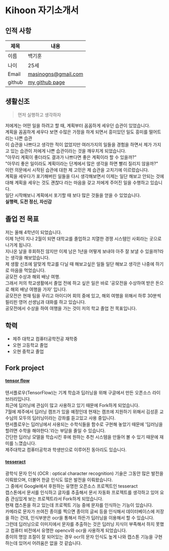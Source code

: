 # Kihoon 자기소개서


## 인적 사항

제목|내용
---|---
이름  | 백기훈
나이  | 25세
Email | masinogns@gmail.com
github | [my github page](https://github.com/masinogns)

## 생활신조

> 먼저 실행하고 생각하자

저에게는 어떤 일을 하려고 할 때, 계획부터 꼼꼼하게 세우던 습관이 있었습니다.<br>
계획을 꼼꼼하게 세우다 보면 수많은 가정을 하게 되면서 흥미있던 일도 흥미를 떨어트리는 나쁜 습관<br>
이 습관을 나쁘다고 생각한 적이 없었지만 여러가지의 일들을 경험을 하면서 제가 가지고 있는 습관이 저에게 나쁜 습관이라는 것을 깨우치게 되었습니다.<br>
"아무리 계획이 좋더라도 결과가 나쁘다면 좋은 계획이라 할 수 있을까?" <br>
"아무리 좋은 일이라도 계획이라는 단계에서 많은 생각을 하면 빨리 질리지 않을까?" <br>
이런 의문에서 시작된 습관에 대한 제 고민은 제 습관을 고치기에 이르렀습니다.<br>
계획을 세우다가 포기해버린 일들을 다시 생각해보면서 이제는 일단 해보고 안되는 것에 대해 계획을 세우는 것도 괜찮다 라는 마음을 갖고 저에게 주어진 일을 수행하고 있습니다.<br>
일단 시작해보니 계획에서 포기할 때 보다 많은 것들을 얻을 수 있었습니다.<br>
**실행력, 도전 정신, 자신감**


## 졸업 전 목표

저는 올해 4학년이 되었습니다.<br>
이제 1년이 지나 2월이 되면 대학교를 졸업하고 치열한 경쟁 시스템인 사회라는 곳으로 나가게 됩니다.<br>
지나온 날을 후회하진 않지만 이제 남은 1년을 어떻게 보내야 아주 잘 보낼 수 있을까?라는 생각을 해보았습니다.<br>
제 생활 신조에 알맞게 학교를 다닐 때 해보고싶은 일들 일단 해보고 생각은 나중에 하기로 마음을 먹었습니다.<br>
공모전 수상과 해외 배낭 여행.<br>
그래서 저의 학교생활에서 졸업 전에 하고 싶은 일은 바로 '공모전을 수상하여 받은 돈으로 해외 배낭 여행을 가자' 입니다.<br>
공모전은 현재 팀을 꾸리고 아이디어 회의 중에 있고, 해외 여행을 위해서 하루 30분씩 필리핀 영어 선생님과 대화를 하고 있습니다.<br>
공모전에서 수상을 하여 여행을 가는 것이 저의 학교 졸업 전 목표입니다.<br>


## 학력

- 제주 대학교 컴퓨터공학전공 재학중
- 오현 고등학교 졸업
- 오현 중학교 졸업

## Fork project

#### [tensor flow](https://github.com/masinogns/tensorflow)

텐서플로우(TensorFlow)는 기계 학습과 딥러닝을 위해 구글에서 만든 오픈소스 라이브러리입니다. <br>
최근에 딥러닝에 관심이 많고 사용하고 있기 때문에 Fork하게 되었습니다.<br>
7월에 제주에서 딥러닝 캠프가 있을 예정인데 현재는 캠프에 지원하기 위해서 김성훈 교수님의 모두의 딥러닝이라는 강좌를 듣고있고 사용 중입니다.<br>
텐서플로우는 딥러닝에서 사용되는 수학식들을 함수로 구현해 놓았기 때문에 '딥러닝을 할려면 수학을 해야한다.'라는 부담을 줄일 수 있습니다.<br>
간단한 딥러닝 모델을 학습시킨 후에 원하는 추천 시스템을 만들어 볼 수 있기 때문에 재미를 느꼈습니다.<br>
제주대학교 컴퓨터공학과 학생만으로 이루어진 동아리도 있습니다.<br>

#### [tesseract](https://github.com/masinogns/tesseract)

광학식 문자 인식 (OCR : optical character recognition) 기술은 그동안 많은 발전을 이뤄왔으며, 더불어 한글 인식도 많은 발전을 이뤄왔습니다.<br>
그 중에서 Google에서 후원하는 유명한 오픈소스 프로젝트인 tesseract<br>
캡스톤에서 문서를 인식하고 글자를 추출해서 문서 자동화 프로젝트를 생각하고 있어 요즘 관심있게 보는 프로젝트라서 Fork하게 되었습니다.<br>
현재 캡스톤을 하고 있는데 프로젝트 기능 중에 문자를 인식하는 기능이 있습니다.<br>
카메라로 문자가 쓰여진 종이를 찍으면 종이의 글씨 등을 인식해서 데이터베이스에 저장을 하는 건데, 인식부분은 ocr을 통해서 하든가 딥러닝을 이용해서 할 수 있습니다. <br>
그런데 딥러닝으로 이미지에서 문자를 추출하는 것은 딥러닝 지식이 부족해서 하지 못했고 컴퓨터 비전에서 유명한 opencv와 ocr을 사용하게 되었습니다. <br>
종이의 명암 조절이 잘 되어있는 경우 ocr의 문자 인식도 높게 나와 캡스톤 기능을 구현하는데 있어서 어려움은 없을 것 같습니다. <br>
